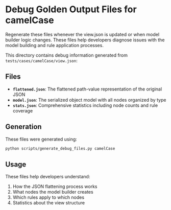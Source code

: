 # Debug Golden Output Files for camelCase
Regenerate these files whenever the view.json is updated or when model builder logic changes.
These files help developers diagnose issues with the model building and rule application processes.

This directory contains debug information generated from `tests/cases/camelCase/view.json`:

## Files

- **`flattened.json`**: The flattened path-value representation of the original JSON
- **`model.json`**: The serialized object model with all nodes organized by type
- **`stats.json`**: Comprehensive statistics including node counts and rule coverage

## Generation

These files were generated using:
```bash
python scripts/generate_debug_files.py camelCase
```

## Usage

These files help developers understand:
1. How the JSON flattening process works
2. What nodes the model builder creates
3. Which rules apply to which nodes
4. Statistics about the view structure
